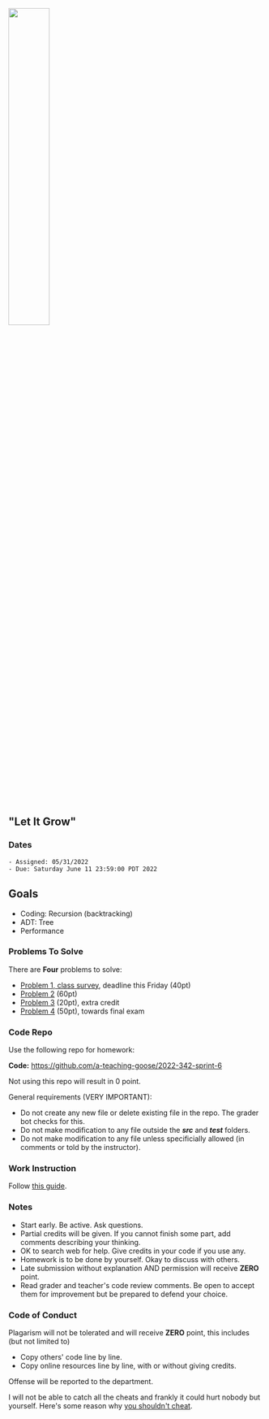 <img src="https://user-images.githubusercontent.com/252020/171098727-f63cfa81-9009-4482-b64d-60a06b83af99.png"
     width="40%" />
     

## "Let It Grow"

### Dates

    - Assigned: 05/31/2022
    - Due: Saturday June 11 23:59:00 PDT 2022

## Goals ##

- Coding: Recursion (backtracking)
- ADT: Tree
- Performance

### Problems To Solve

There are **Four** problems to solve:

- [Problem 1, class survey](problem_1.md), deadline this Friday (40pt)
- [Problem 2](problem_2.md) (60pt)
- [Problem 3](problem_3.md) (20pt), extra credit
- [Problem 4](problem_4.md) (50pt), towards final exam

### Code Repo ###

Use the following repo for homework:

**Code:** https://github.com/a-teaching-goose/2022-342-sprint-6

Not using this repo will result in 0 point.

General requirements (VERY IMPORTANT):
- Do not create any new file or delete existing file in the repo. The grader bot checks for this.
- Do not make modification to any file outside the ***src*** and ***test*** folders.
- Do not make modification to any file unless specificially allowed (in comments or told by the instructor).

### Work Instruction
Follow [this guide](https://github.com/a-teaching-goose/CSS342A-2022-Spring/blob/main/homeworks/work_guide.md).

### Notes ###

- Start early. Be active. Ask questions.
- Partial credits will be given. If you cannot finish some part, add comments describing your thinking.
- OK to search web for help. Give credits in your code if you use any.
- Homework is to be done by yourself. Okay to discuss with others. 
- Late submission without explanation AND permission will receive **ZERO** point.  
- Read grader and teacher's code review comments. Be open to accept them for improvement but be prepared to defend your choice. 

### Code of Conduct

Plagarism will not be tolerated and will receive **ZERO** point, this includes (but not limited to)

- Copy others' code line by line.
- Copy online resources line by line, with or without giving credits.

Offense will be reported to the department.

I will not be able to catch all the cheats and frankly it could hurt nobody but yourself. Here's some reason why [you shouldn't cheat](https://www.youtube.com/watch?v=hMloyp6NI4E).


